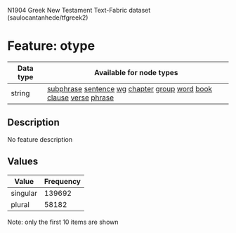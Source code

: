 <p>N1904 Greek New Testament Text-Fabric dataset (saulocantanhede/tfgreek2)</p>

<h1>Feature: otype</h1>

<table>
<thead>
<tr>
  <th>Data type</th>
  <th>Available for node types</th>
</tr>
</thead>
<tbody>
<tr>
  <td>string</td>
  <td><A HREF="featurebynodetype.md#subphrase">subphrase</A> <A HREF="featurebynodetype.md#sentence">sentence</A> <A HREF="featurebynodetype.md#wg">wg</A> <A HREF="featurebynodetype.md#chapter">chapter</A> <A HREF="featurebynodetype.md#group">group</A> <A HREF="featurebynodetype.md#word">word</A> <A HREF="featurebynodetype.md#book">book</A> <A HREF="featurebynodetype.md#clause">clause</A> <A HREF="featurebynodetype.md#verse">verse</A> <A HREF="featurebynodetype.md#phrase">phrase</A></td>
</tr>
</tbody>
</table>

<h2>Description</h2>

<p>No feature description</p>

<h2>Values</h2>

<table>
<thead>
<tr>
  <th>Value</th>
  <th>Frequency</th>
</tr>
</thead>
<tbody>
<tr>
  <td>singular</td>
  <td>139692</td>
</tr>
<tr>
  <td>plural</td>
  <td>58182</td>
</tr>
</tbody>
</table>

<p>Note: only the first 10 items are shown</p>
